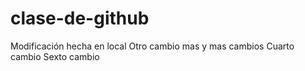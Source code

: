# clase-de-github

Modificación hecha en local
Otro cambio mas y mas cambios
Cuarto cambio
Sexto cambio